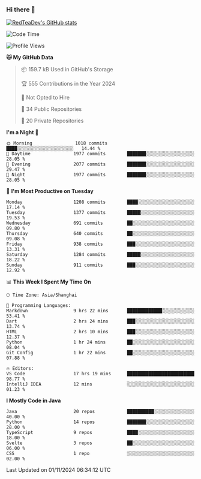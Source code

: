 ### Hi there 👋

<!--
**RedTeaDev/RedTeaDev** is a ✨ _special_ ✨ repository because its `README.md` (this file) appears on your GitHub profile.

Here are some ideas to get you started:

- 🔭 I’m currently working on ...
- 🌱 I’m currently learning ...
- 👯 I’m looking to collaborate on ...
- 🤔 I’m looking for help with ...
- 💬 Ask me about ...
- 📫 How to reach me: ...
- 😄 Pronouns: ...
- ⚡ Fun fact: ...
-->

<!--
[![wakatime](https://wakatime.com/badge/user/6b101ed0-04c0-4490-9283-eb61f2efff96.svg)](https://wakatime.com/@6b101ed0-04c0-4490-9283-eb61f2efff96)
!-->

[![RedTeaDev's GitHub stats](https://github-readme-stats.vercel.app/api?username=RedTeaDev\&include_all_commits=true)](https://github.com/anuraghazra/github-readme-stats)
<!--
[![willianrod's wakatime stats](https://github-readme-stats.vercel.app/api/wakatime?username=RedTeaDev)](https://github.com/anuraghazra/github-readme-stats)
!-->
<!--START_SECTION:waka-->
![Code Time](http://img.shields.io/badge/Code%20Time-2%2C683%20hrs%2023%20mins-blue)

![Profile Views](http://img.shields.io/badge/Profile%20Views-0-blue)

**🐱 My GitHub Data** 

> 📦 159.7 kB Used in GitHub's Storage 
 > 
> 🏆 555 Contributions in the Year 2024
 > 
> 🚫 Not Opted to Hire
 > 
> 📜 34 Public Repositories 
 > 
> 🔑 20 Private Repositories 
 > 
**I'm a Night 🦉** 

```text
🌞 Morning                1018 commits        ████░░░░░░░░░░░░░░░░░░░░░   14.44 % 
🌆 Daytime                1977 commits        ███████░░░░░░░░░░░░░░░░░░   28.05 % 
🌃 Evening                2077 commits        ███████░░░░░░░░░░░░░░░░░░   29.47 % 
🌙 Night                  1977 commits        ███████░░░░░░░░░░░░░░░░░░   28.05 % 
```
📅 **I'm Most Productive on Tuesday** 

```text
Monday                   1208 commits        ████░░░░░░░░░░░░░░░░░░░░░   17.14 % 
Tuesday                  1377 commits        █████░░░░░░░░░░░░░░░░░░░░   19.53 % 
Wednesday                691 commits         ██░░░░░░░░░░░░░░░░░░░░░░░   09.80 % 
Thursday                 640 commits         ██░░░░░░░░░░░░░░░░░░░░░░░   09.08 % 
Friday                   938 commits         ███░░░░░░░░░░░░░░░░░░░░░░   13.31 % 
Saturday                 1284 commits        █████░░░░░░░░░░░░░░░░░░░░   18.22 % 
Sunday                   911 commits         ███░░░░░░░░░░░░░░░░░░░░░░   12.92 % 
```


📊 **This Week I Spent My Time On** 

```text
🕑︎ Time Zone: Asia/Shanghai

💬 Programming Languages: 
Markdown                 9 hrs 22 mins       █████████████░░░░░░░░░░░░   53.41 % 
Dart                     2 hrs 24 mins       ███░░░░░░░░░░░░░░░░░░░░░░   13.74 % 
HTML                     2 hrs 10 mins       ███░░░░░░░░░░░░░░░░░░░░░░   12.37 % 
Python                   1 hr 24 mins        ██░░░░░░░░░░░░░░░░░░░░░░░   08.04 % 
Git Config               1 hr 22 mins        ██░░░░░░░░░░░░░░░░░░░░░░░   07.88 % 

🔥 Editors: 
VS Code                  17 hrs 19 mins      █████████████████████████   98.77 % 
IntelliJ IDEA            12 mins             ░░░░░░░░░░░░░░░░░░░░░░░░░   01.23 % 
```

**I Mostly Code in Java** 

```text
Java                     20 repos            ██████████░░░░░░░░░░░░░░░   40.00 % 
Python                   14 repos            ███████░░░░░░░░░░░░░░░░░░   28.00 % 
TypeScript               9 repos             ████░░░░░░░░░░░░░░░░░░░░░   18.00 % 
Svelte                   3 repos             ██░░░░░░░░░░░░░░░░░░░░░░░   06.00 % 
CSS                      1 repo              ░░░░░░░░░░░░░░░░░░░░░░░░░   02.00 % 
```




 Last Updated on 01/11/2024 06:34:12 UTC
<!--END_SECTION:waka-->


